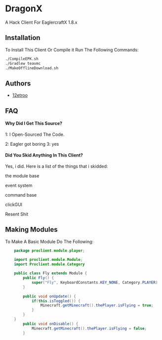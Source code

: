 
# DragonX

A Hack Client For EaglercraftX 1.8.x


## Installation

To Install This Client Or Compile it Run The Following Commands:
```bash
./CompileEPK.sh
./Gradlew teavmc
./MakeOfflineDownload.sh
```
    
## Authors

- [12etroo]((https://www.github.com/12etroo))


## FAQ

#### Why Did I Get This Source?

1: I Open-Sourced The Code.

2: Eagler got boring
3: yes 

#### Did You Skid Anything In This Client?

Yes, i did. Here is a list of the things that i skidded:

the module base

event system

command base

clickGUI

Resent Shit





## Making Modules

To Make A Basic Module Do The Following:
```java
    package proclient.module.player;

    import proclient.module.Module;
    import Proclient.module.Category
    
    public class Fly extends Module {
        public Fly() {
            super("Fly", KeyboardConstants.KEY_NONE, Category.PLAYER)
        }
        
        public void onUpdate() {
            if(this.isToggled()) {
                Minecraft.getMinecraft().thePlayer.isFlying = true;
            }
        }
    }
        public void onDisable() {
            Minecraft.getMinecraft().thePlayer.isFlying = false;
        }
```

